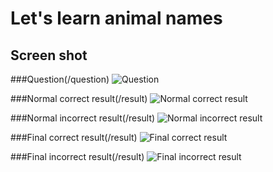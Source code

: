 # Let's learn animal names
## Screen shot

###Question(/question)
![Question](/Screenshot/question.PNG)

###Normal correct result(/result)
![Normal correct result](/Screenshot/normal_correct.PNG)

###Normal incorrect result(/result)
![Normal incorrect result](/Screenshot/normal_incorrect.PNG)

###Final correct result(/result)
![Final correct result](/Screenshot/final_correct.PNG)

###Final incorrect result(/result)
![Final incorrect result](/Screenshot/final_incorrect.PNG)
